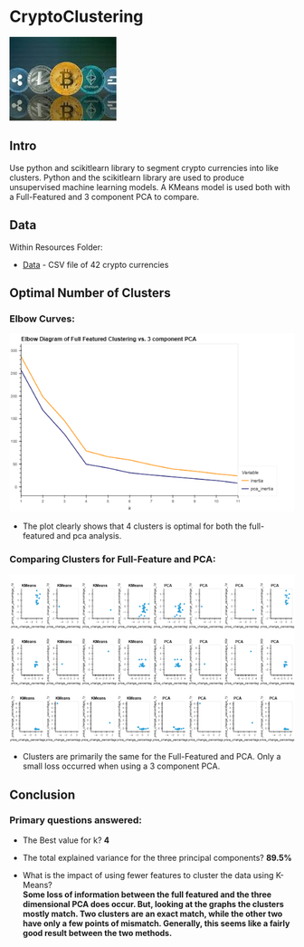 # CryptoClustering
![cryptos](https://github.com/StarkArk/UnsupervisedML_CryptoClustering/blob/main/Images/CryptoCurrencies.png)

## Intro
Use python and scikitlearn library to segment crypto currencies into like clusters. Python and the scikitlearn library are used to produce unsupervised machine learning models. A KMeans model is used both with a Full-Featured and 3 component PCA to compare. 

## Data
Within Resources Folder:
- [Data](https://github.com/StarkArk/UnsupervisedML_CryptoClustering/blob/main/Resources/crypto_market_data.csv) - CSV file of 42 crypto currencies

## Optimal Number of Clusters
### Elbow Curves:
![comp_elbow](Images/comp_elbow_plot.png)

- The plot clearly shows that 4 clusters is optimal for both the full-featured and pca analysis.

### Comparing Clusters for Full-Feature and PCA:
![scatter_plots_1](Images/comparison_plots_1.png)
![scatter_plots_2](Images/comparison_plots_2.png)
![scatter_plots_3](Images/comparison_plots_3.png)

- Clusters are primarily the same for the Full-Featured and PCA. Only a small loss occurred when using a 3 component PCA.

## Conclusion

### Primary questions answered:

- The Best value for k?	
**4**

- The total explained variance for the three principal components?
**89.5%**

- What is the impact of using fewer features to cluster the data using K-Means? \
**Some loss of information between the full featured and the three dimensional PCA does occur. But, looking at the graphs the clusters mostly match. Two clusters are an exact match, while the other two have only a few points of mismatch. Generally, this seems like a fairly good result between the two methods.**

